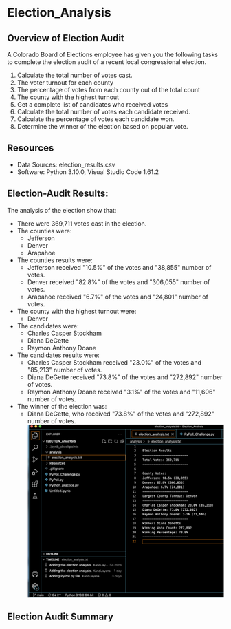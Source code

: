 # Election_Analysis

## Overview of Election Audit
A Colorado Board of Elections employee has given you the following tasks to complete the election audit of a recent local congressional election.

1. Calculate the total number of votes cast.
2. The voter turnout for each county
3. The percentage of votes from each county out of the total count
4. The county with the highest turnout
5. Get a complete list of candidates who received votes
6. Calculate the total number of votes each candidate received.
7. Calculate the percentage of votes each candidate won.
8. Determine the winner of the election based on popular vote.

## Resources
- Data Sources: election_results.csv
- Software: Python 3.10.0, Visual Studio Code 1.61.2

## Election-Audit Results:
The analysis of the election show that:

- There were 369,711 votes cast in the election.
- The counties were:
    - Jefferson 
    - Denver 
    - Arapahoe 
- The counties results were:
    - Jefferson received "10.5%" of the votes and "38,855" number of votes.
    - Denver received "82.8%" of the votes and "306,055" number of votes.
    - Arapahoe received "6.7%" of the votes and "24,801" number of votes.
- The county with the highest turnout were:
    - Denver
- The candidates were:
    - Charles Casper Stockham
    - Diana DeGette
    - Raymon Anthony Doane
- The candidates results were:
    - Charles Casper Stockham received "23.0%" of the votes and "85,213" number of votes.
    - Diana DeGette received "73.8%" of the votes and "272,892" number of votes.
    - Raymon Anthony Doane received "3.1%" of the votes and "11,606" number of votes.
- The winner of the election was:
    - Diana DeGette, who received "73.8%" of the votes and "272,892" number of votes.
![This is an image](https://github.com/KandiJayana/Election_Analysis/blob/a2f36ebf462dd0a77d7eb3b4e5ba12c6b770f27d/Election-Audit%20Results.png)
## Election Audit Summary



